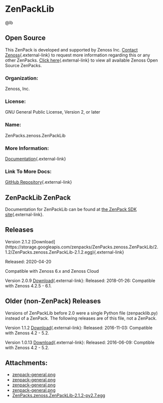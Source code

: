 # ZenPackLib

@lb[](img/zenpack-zenpack-general.png)

## Open Source

This ZenPack is developed and supported by Zenoss Inc. [Contact Zenoss](https://tryit.zenoss.com/zenpack-contact/){.external-link} to
request more information regarding this or any other ZenPacks. [Click here](https://zenoss.com/product/zenpacks?f%5B0%5D=im_field_zenpack_category:1091){.external-link}
to view all available Zenoss Open Source ZenPacks.

### Organization:

Zenoss, Inc.

### License:

GNU General Public License, Version 2, or later

### Name:

ZenPacks.zenoss.ZenPackLib

### More Information:

[Documentation](https://help.zenoss.com/dev/zenpack-sdk){.external-link}

### Link To More Docs:

[GitHub Repository](https://github.com/zenoss/ZenPacks.zenoss.ZenPackLib){.external-link}

## ZenPackLib ZenPack

Documentation for ZenPackLib can be found at [the ZenPack SDK site](https://help.zenoss.com/dev/zenpack-sdk){.external-link}.

## Releases

<dl markdown="1">
<dt markdown="1">
Version
2.1.2 [Download](https://storage.googleapis.com/zenpacks/ZenPacks.zenoss.ZenPackLib/2.1.2/ZenPacks.zenoss.ZenPackLib-2.1.2.egg){.external-link}
</dt>
</dl>

Released: 2020-04-20

Compatible with Zenoss 6.x and Zenoss Cloud

Version 2.0.9 [Download](https://storage.googleapis.com/zenpacks/ZenPacks.zenoss.ZenPackLib/2.0.9/ZenPacks.zenoss.ZenPackLib-2.0.9.egg){.external-link}:   Released: 2018-01-26:   Compatible with Zenoss 4.2.5 - 6.1.

## Older (non-ZenPack) Releases

Versions of ZenPackLib before 2.0 were a single Python file
(zenpacklib.py) instead of a ZenPack. The following releases are of this
file, not a ZenPack.

Version 1.1.2 [Download](https://raw.githubusercontent.com/zenoss/ZenPacks.zenoss.ZenPackLib/1.1.2/zenpacklib.py){.external-link}:   Released: 2016-11-03:   Compatible with Zenoss 4.2 - 5.2.

<!-- -->

Version 1.0.13 [Download](https://raw.githubusercontent.com/zenoss/ZenPacks.zenoss.ZenPackLib/1.0.13/zenpacklib.py){.external-link}:   Released: 2016-06-09:   Comptible with Zenoss 4.2 - 5.2.

## Attachments:

-   [zenpack-general.png](img/zenpack-zenpack-general.png)
-   [zenpack-general.png](img/zenpack-zenpack-general.png)
-   [zenpack-general.png](img/zenpack-zenpack-general.png)
-   [zenpack-general.png](img/zenpack-zenpack-general.png)
-   [ZenPacks.zenoss.ZenPackLib-2.1.2-py2.7.egg](attachments/14846573/27689322.egg)

